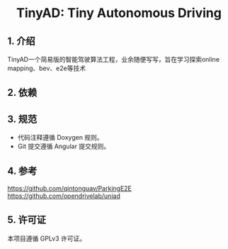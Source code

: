 <div align="center">
<h1>TinyAD: Tiny Autonomous Driving</h1>
</div>

## 1. 介绍

TinyAD一个简易版的智能驾驶算法工程，业余随便写写，旨在学习探索online mapping、bev、e2e等技术

## 2. 依赖



## 3. 规范

- 代码注释遵循 Doxygen 规则。
- Git 提交遵循 Angular 提交规则。
  
## 4. 参考
https://github.com/qintonguav/ParkingE2E
https://github.com/opendrivelab/uniad

## 5. 许可证

本项目遵循 GPLv3 许可证。

